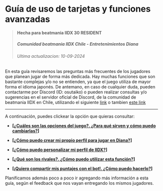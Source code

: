 
Guía de uso de tarjetas y funciones avanzadas
= 

>  **Hecha para beatmania IIDX 30 RESIDENT**
> ##### Comunidad beatmania IIDX Chile - Entretenimientos Diana
> ###### Ultima actualizacion: 10-09-2024


En esta guía revisaremos las preguntas más frecuentes de los jugadores
que planean jugar de forma más dedicada. Hay muchas funciones que son
bastante complejas y/o no se entienden, ya que el juego utiliza de mayor
forma el idioma japonés. De antemano, en caso de cualquier duda, pueden
contactarme por Discord (ID: osutaiko) o pueden realizar consultas y/o
sugerencias en el servidor oficial de Discord, de la comunidad de
beatmania IIDX en Chile, utilizando el siguiente [link](https://discord.gg/DGuZh7ZfUa "server de discord") o tambien [este link](http://iidx.cl "mismo link pero otro dominio xd")

---
A continuación, puedes clickear la opción que quieras consultar:

- [**[¿Cuáles son las opciones del juego?. ¿Para qué sirven y cómo puedo
cambiarlas?]**](guia_options.md)

- [**[¿Cómo puedo crear mi propio perfil para jugar en
Diana?]**](guia_profile.md)

- [**[¿Cómo puedo personalizar mi perfil de
IIDX?]**](guia_customize.md)

- [**[¿Qué son los rivales?. ¿Cómo puedo utilizar esta
función?]**](guia_rivals.md)

- [**[¡Quiero compartir mis puntajes con el bot!. ¿Cómo puedo
hacerlo?]**](guia_scores.md)

Planificamos además poco a poco ir agregando más información a esta
guía, según el feedback que nos vayan entregando los mismos jugadores.

